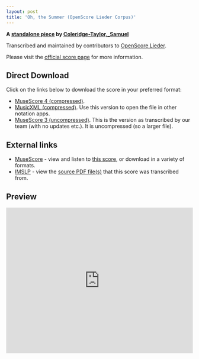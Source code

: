 ```yaml
---
layout: post
title: 'Oh, the Summer (OpenScore Lieder Corpus)'
---
```


__A [standalone piece](https://fourscoreandmore.org/openscore/lieder/Coleridge-Taylor%2C_Samuel/_/) by [Coleridge-Taylor,_Samuel](https://fourscoreandmore.org/openscore/lieder/Coleridge-Taylor%2C_Samuel)__

Transcribed and maintained by contributors to [OpenScore Lieder].

Please visit the [official score page] for more information.

[official score page]: https://musescore.com/openscore-lieder-corpus/scores/6232117
[OpenScore Lieder]: https://musescore.com/openscore-lieder-corpus

## Direct Download

Click on the links below to download the score in your preferred format:
- [MuseScore 4 (compressed)](https://fourscoreandmore.org/openscore/lieder/Coleridge-Taylor%2C_Samuel/_/Oh%2C_the_Summer.mscz).
- [MusicXML (compressed)](https://fourscoreandmore.org/openscore/lieder/Coleridge-Taylor%2C_Samuel/_/Oh%2C_the_Summer.mxl). Use this version to open the file in other notation apps.
- [MuseScore 3 (uncompressed)](https://raw.githubusercontent.com/OpenScore/Lieder/refs/heads/main/scores/Coleridge-Taylor%2C_Samuel/_/Oh%2C_the_Summer/lc6232117.mscx). This is the version as transcribed by our team (with no updates etc.). It is uncompressed (so a larger file).

## External links

- [MuseScore] - view and listen to [this score][MuseScore], or download in a variety of formats.
- [IMSLP] - view the [source PDF file(s)][IMSLP] that this score was transcribed from.

[MuseScore]: https://musescore.com/score/6232117
[IMSLP]: https://imslp.org/wiki/Special:ReverseLookup/606188

## Preview

<iframe width="100%" height="394" src="https://musescore.com/openscore-lieder-corpus/scores/6232117/embed" frameborder="0" allowfullscreen allow="autoplay; fullscreen"></iframe>

